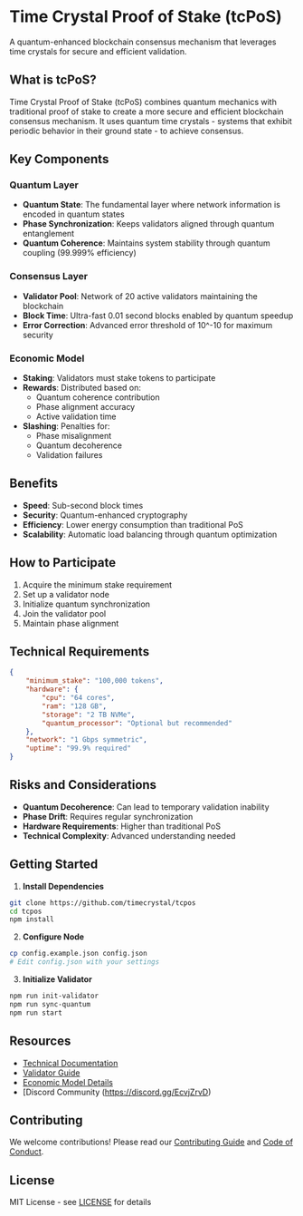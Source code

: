 # Time Crystal Proof of Stake (tcPoS)

A quantum-enhanced blockchain consensus mechanism that leverages time crystals for secure and efficient validation.

## What is tcPoS?

Time Crystal Proof of Stake (tcPoS) combines quantum mechanics with traditional proof of stake to create a more secure and efficient blockchain consensus mechanism. It uses quantum time crystals - systems that exhibit periodic behavior in their ground state - to achieve consensus.

## Key Components

### Quantum Layer
- **Quantum State**: The fundamental layer where network information is encoded in quantum states
- **Phase Synchronization**: Keeps validators aligned through quantum entanglement
- **Quantum Coherence**: Maintains system stability through quantum coupling (99.999% efficiency)

### Consensus Layer
- **Validator Pool**: Network of 20 active validators maintaining the blockchain
- **Block Time**: Ultra-fast 0.01 second blocks enabled by quantum speedup
- **Error Correction**: Advanced error threshold of 10^-10 for maximum security

### Economic Model
- **Staking**: Validators must stake tokens to participate
- **Rewards**: Distributed based on:
  - Quantum coherence contribution
  - Phase alignment accuracy
  - Active validation time
- **Slashing**: Penalties for:
  - Phase misalignment
  - Quantum decoherence
  - Validation failures

## Benefits

- **Speed**: Sub-second block times
- **Security**: Quantum-enhanced cryptography
- **Efficiency**: Lower energy consumption than traditional PoS
- **Scalability**: Automatic load balancing through quantum optimization

## How to Participate

1. Acquire the minimum stake requirement
2. Set up a validator node
3. Initialize quantum synchronization
4. Join the validator pool
5. Maintain phase alignment

## Technical Requirements

```json
{
    "minimum_stake": "100,000 tokens",
    "hardware": {
        "cpu": "64 cores",
        "ram": "128 GB",
        "storage": "2 TB NVMe",
        "quantum_processor": "Optional but recommended"
    },
    "network": "1 Gbps symmetric",
    "uptime": "99.9% required"
}
```

## Risks and Considerations

- **Quantum Decoherence**: Can lead to temporary validation inability
- **Phase Drift**: Requires regular synchronization
- **Hardware Requirements**: Higher than traditional PoS
- **Technical Complexity**: Advanced understanding needed

## Getting Started

1. **Install Dependencies**
```bash
git clone https://github.com/timecrystal/tcpos
cd tcpos
npm install
```

2. **Configure Node**
```bash
cp config.example.json config.json
# Edit config.json with your settings
```

3. **Initialize Validator**
```bash
npm run init-validator
npm run sync-quantum
npm run start
```

## Resources

- [Technical Documentation](https://docs.timecrystal.network)
- [Validator Guide](https://docs.timecrystal.network/validator)
- [Economic Model Details](https://docs.timecrystal.network/economics)
- [Discord Community (https://discord.gg/EcvjZrvD)

## Contributing

We welcome contributions! Please read our [Contributing Guide](CONTRIBUTING.md) and [Code of Conduct](CODE_OF_CONDUCT.md).

## License

MIT License - see [LICENSE](LICENSE) for details